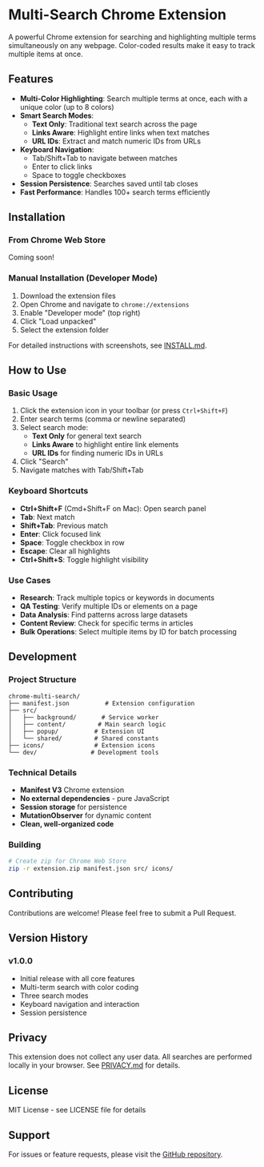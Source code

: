 # Multi-Search Chrome Extension

A powerful Chrome extension for searching and highlighting multiple terms simultaneously on any webpage. Color-coded results make it easy to track multiple items at once.

## Features

- **Multi-Color Highlighting**: Search multiple terms at once, each with a unique color (up to 8 colors)
- **Smart Search Modes**:
  - **Text Only**: Traditional text search across the page
  - **Links Aware**: Highlight entire links when text matches
  - **URL IDs**: Extract and match numeric IDs from URLs
- **Keyboard Navigation**:
  - Tab/Shift+Tab to navigate between matches
  - Enter to click links
  - Space to toggle checkboxes
- **Session Persistence**: Searches saved until tab closes
- **Fast Performance**: Handles 100+ search terms efficiently

## Installation

### From Chrome Web Store
Coming soon!

### Manual Installation (Developer Mode)
1. Download the extension files
2. Open Chrome and navigate to `chrome://extensions`
3. Enable "Developer mode" (top right)
4. Click "Load unpacked"
5. Select the extension folder

For detailed instructions with screenshots, see [INSTALL.md](INSTALL.md).

## How to Use

### Basic Usage
1. Click the extension icon in your toolbar (or press `Ctrl+Shift+F`)
2. Enter search terms (comma or newline separated)
3. Select search mode:
   - **Text Only** for general text search
   - **Links Aware** to highlight entire link elements
   - **URL IDs** for finding numeric IDs in URLs
4. Click "Search"
5. Navigate matches with Tab/Shift+Tab

### Keyboard Shortcuts
- **Ctrl+Shift+F** (Cmd+Shift+F on Mac): Open search panel
- **Tab**: Next match
- **Shift+Tab**: Previous match
- **Enter**: Click focused link
- **Space**: Toggle checkbox in row
- **Escape**: Clear all highlights
- **Ctrl+Shift+S**: Toggle highlight visibility

### Use Cases
- **Research**: Track multiple topics or keywords in documents
- **QA Testing**: Verify multiple IDs or elements on a page
- **Data Analysis**: Find patterns across large datasets
- **Content Review**: Check for specific terms in articles
- **Bulk Operations**: Select multiple items by ID for batch processing

## Development

### Project Structure
```
chrome-multi-search/
├── manifest.json          # Extension configuration
├── src/
│   ├── background/       # Service worker
│   ├── content/         # Main search logic
│   ├── popup/          # Extension UI
│   └── shared/         # Shared constants
├── icons/              # Extension icons
└── dev/               # Development tools
```

### Technical Details
- **Manifest V3** Chrome extension
- **No external dependencies** - pure JavaScript
- **Session storage** for persistence
- **MutationObserver** for dynamic content
- **Clean, well-organized code**

### Building
```bash
# Create zip for Chrome Web Store
zip -r extension.zip manifest.json src/ icons/
```

## Contributing

Contributions are welcome! Please feel free to submit a Pull Request.

## Version History

### v1.0.0
- Initial release with all core features
- Multi-term search with color coding
- Three search modes
- Keyboard navigation and interaction
- Session persistence

## Privacy

This extension does not collect any user data. All searches are performed locally in your browser. See [PRIVACY.md](PRIVACY.md) for details.

## License

MIT License - see LICENSE file for details

## Support

For issues or feature requests, please visit the [GitHub repository](https://github.com/ahhhdum/chrome-multi-search).